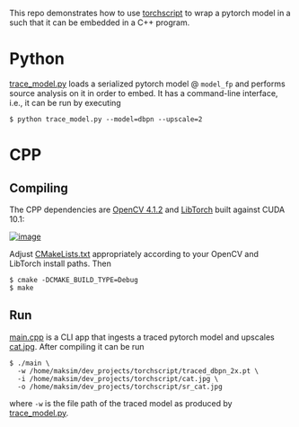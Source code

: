 This repo demonstrates how to use [torchscript](https://pytorch.org/tutorials/beginner/Intro_to_TorchScript_tutorial.html) to wrap a pytorch model in a such that it can be embedded in a C++ program.

# Python

[trace_model.py](trace_model.py) loads a serialized pytorch model @ `model_fp` and performs source analysis on it in order to embed. It has a command-line interface, i.e., it can be run by executing 

`
$ python trace_model.py --model=dbpn --upscale=2
`

# CPP 

## Compiling
The CPP dependencies are [OpenCV 4.1.2](https://opencv.org/releases/) and [LibTorch](https://pytorch.org/cppdocs/installing.html) built against CUDA 10.1:

[![image](https://user-images.githubusercontent.com/5657668/69075562-9cc9c200-09ff-11ea-841f-c43be2e63f13.png)](https://pytorch.org/)

Adjust [CMakeLists.txt](CMakeLists.txt) appropriately according to your OpenCV and LibTorch install paths. Then

```shell script
$ cmake -DCMAKE_BUILD_TYPE=Debug
$ make
```

## Run
[main.cpp](main.cpp) is a CLI app that ingests a traced pytorch model and upscales [cat.jpg](cat.jpg). After compiling it can be run

```shell script
$ ./main \
  -w /home/maksim/dev_projects/torchscript/traced_dbpn_2x.pt \
  -i /home/maksim/dev_projects/torchscript/cat.jpg \
  -o /home/maksim/dev_projects/torchscript/sr_cat.jpg
```

where `-w` is the file path of the traced model as produced by [trace_model.py](#python).

